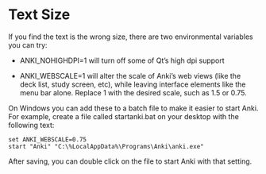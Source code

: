 # Text Size

If you find the text is the wrong size, there are two environmental
variables you can try:

- ANKI_NOHIGHDPI=1 will turn off some of Qt’s high dpi support

- ANKI_WEBSCALE=1 will alter the scale of Anki’s web views (like the
  deck list, study screen, etc), while leaving interface elements like
  the menu bar alone. Replace 1 with the desired scale, such as 1.5 or
  0.75.

On Windows you can add these to a batch file to make it easier to start
Anki. For example, create a file called startanki.bat on your desktop
with the following text:

    set ANKI_WEBSCALE=0.75
    start "Anki" "C:\%LocalAppData%\Programs\Anki\anki.exe"

After saving, you can double click on the file to start Anki with that
setting.
